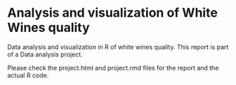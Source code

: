 # Analysis and visualization of White Wines quality
Data analysis and visualization in R of white wines quality. 
This report is part of a Data analysis project.

Please check the project.html and project.rmd files for the report and the actual R code. 
